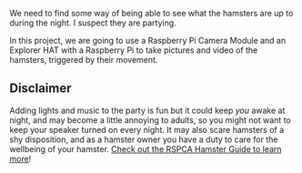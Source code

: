 We need to find some way of being able to see what the hamsters are up to during the night. I suspect they are partying.

In this project, we are going to use a Raspberry Pi Camera Module and an Explorer HAT with a Raspberry Pi to take pictures and video of the hamsters, triggered by their movement.

## Disclaimer
Adding lights and music to the party is fun but it could keep *you* awake at night, and may become a little annoying to adults, so you might not want to keep your speaker turned on every night. It may also scare hamsters of a shy disposition, and as a hamster owner you have a duty to care for the wellbeing of your hamster. [Check out the RSPCA Hamster Guide to learn more](http://www.rspca.org.uk/allaboutanimals/pets/rodents/hamsters)!
